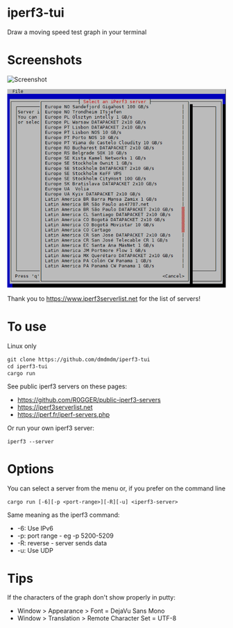 # iperf3-tui
Draw a moving speed test graph in your terminal

# Screenshots
![Screenshot](iperf3-tui2.gif)

![Select Server](select_server.png)

Thank you to https://www.iperf3serverlist.net for the list of servers!

# To use
Linux only

    git clone https://github.com/dmdmdm/iperf3-tui
    cd iperf3-tui
    cargo run
    
See public iperf3 servers on these pages:
- https://github.com/R0GGER/public-iperf3-servers
- https://iperf3serverlist.net
- https://iperf.fr/iperf-servers.php

Or run your own iperf3 server:

    iperf3 --server

# Options
You can select a server from the menu or, if you prefer on the command line

    cargo run [-6][-p <port-range>][-R][-u] <iperf3-server>

Same meaning as the iperf3 command:
- -6: Use IPv6
- -p: port range - eg -p 5200-5209
- -R: reverse - server sends data
- -u: Use UDP

# Tips
If the characters of the graph don't show properly in putty:
- Window > Appearance > Font = DejaVu Sans Mono
- Window > Translation > Remote Character Set = UTF-8

